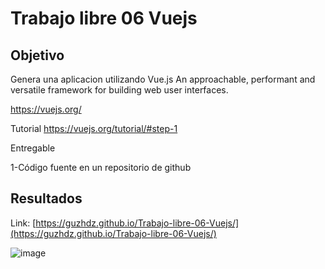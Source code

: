 # Trabajo libre 06 Vuejs

## Objetivo
Genera una aplicacion utilizando Vue.js
An approachable, performant and versatile framework for building web user interfaces.

https://vuejs.org/

Tutorial
https://vuejs.org/tutorial/#step-1


Entregable

1-Código fuente en un repositorio de github

## Resultados
Link: [https://guzhdz.github.io/Trabajo-libre-06-Vuejs/](https://guzhdz.github.io/Trabajo-libre-06-Vuejs/)

![image](https://github.com/guzhdz/Trabajo-libre-06-Vuejs/assets/89165084/6a586cd0-ff83-4099-8bd4-94d3686c7ab8)
